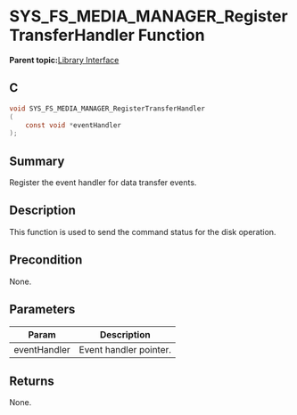 # SYS\_FS\_MEDIA\_MANAGER\_RegisterTransferHandler Function

**Parent topic:**[Library Interface](GUID-42556FDF-A632-49FE-8A5E-9303A926578C.md)

## C

```c
void SYS_FS_MEDIA_MANAGER_RegisterTransferHandler
(
    const void *eventHandler
);
```

## Summary

Register the event handler for data transfer events.

## Description

This function is used to send the command status for the disk operation.

## Precondition

None.

## Parameters

|Param|Description|
|-----|-----------|
|eventHandler|Event handler pointer.|

## Returns

None.

